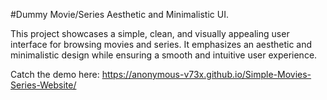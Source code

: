 #Dummy Movie/Series Aesthetic and Minimalistic UI.

This project showcases a simple, clean, and visually appealing user interface for browsing movies and series. It emphasizes an aesthetic and minimalistic design while ensuring a smooth and intuitive user experience.

Catch the demo here: https://anonymous-v73x.github.io/Simple-Movies-Series-Website/

